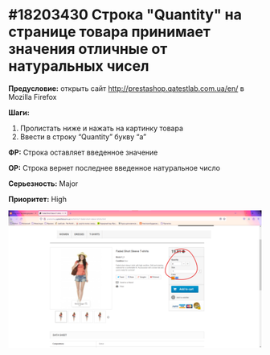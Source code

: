 # #18203430 Строка "Quantity" на странице товара принимает значения отличные от натуральных чисел

**Предусловие:** открыть сайт http://prestashop.qatestlab.com.ua/en/ в Mozilla Firefox

**Шаги:**

1. Пролистать ниже и нажать на картинку товара
2. Ввести в строку “Quantity” букву “а”

**ФР:** Строка оставляет введенное значение

**ОР:** Строка вернет последнее введенное натуральное число

**Серьезность:** Major

**Приоритет:** High

![Bug screenshot](/Bug-reports/OnlineShop-01-09-2023/img/009.png "Bug screenshot")